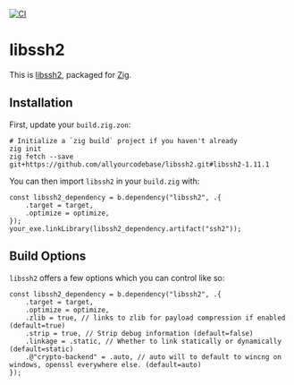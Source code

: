[![CI](https://github.com/hamptokr/zig-libssh2/actions/workflows/ci.yaml/badge.svg)](https://github.com/hamptokr/zig-libssh2/actions)

# libssh2

This is [libssh2](https://github.com/libssh2/libssh2), packaged for [Zig](https://ziglang.org/).

## Installation

First, update your `build.zig.zon`:

```
# Initialize a `zig build` project if you haven't already
zig init
zig fetch --save git+https://github.com/allyourcodebase/libssh2.git#libssh2-1.11.1
```

You can then import `libssh2` in your `build.zig` with:

```zig
const libssh2_dependency = b.dependency("libssh2", .{
    .target = target,
    .optimize = optimize,
});
your_exe.linkLibrary(libssh2_dependency.artifact("ssh2"));
```

## Build Options

`libssh2` offers a few options which you can control like so:

```zig
const libssh2_dependency = b.dependency("libssh2", .{
    .target = target,
    .optimize = optimize,
    .zlib = true, // links to zlib for payload compression if enabled (default=true)
    .strip = true, // Strip debug information (default=false)
    .linkage = .static, // Whether to link statically or dynamically (default=static)
    .@"crypto-backend" = .auto, // auto will to default to wincng on windows, openssl everywhere else. (default=auto)
});
```

```

```
